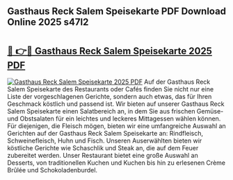 ## Gasthaus Reck Salem Speisekarte PDF Download Online 2025 s47l2

# <h2><a href="http://gc6nt9t.nevu.top/?p=Gasthaus+Reck+Salem+Speisekarte">🔗 👉🔴 Gasthaus Reck Salem Speisekarte 2025 PDF</a></h2>

[![Gasthaus Reck Salem Speisekarte 2025 PDF](https://i.imgur.com/dBaPXMq.png)](http://gc6nt9t.nevu.top/?p=Gasthaus+Reck+Salem+Speisekarte)
Auf der Gasthaus Reck Salem Speisekarte des Restaurants oder Cafés finden Sie nicht nur eine Liste der vorgeschlagenen Gerichte, sondern auch etwas, das für Ihren Geschmack köstlich und passend ist. Wir bieten auf unserer Gasthaus Reck Salem Speisekarte einen Salatbereich an, in dem Sie aus frischen Gemüse- und Obstsalaten für ein leichtes und leckeres Mittagessen wählen können. Für diejenigen, die Fleisch mögen, bieten wir eine umfangreiche Auswahl an Gerichten auf der Gasthaus Reck Salem Speisekarte an: Rindfleisch, Schweinefleisch, Huhn und Fisch. Unseren Auserwählten bieten wir köstliche Gerichte wie Schaschlik und Steak an, die auf dem Feuer zubereitet werden. Unser Restaurant bietet eine große Auswahl an Desserts, von traditionellen Kuchen und Kuchen bis hin zu erlesenen Crème Brûlée und Schokoladenburdel.
